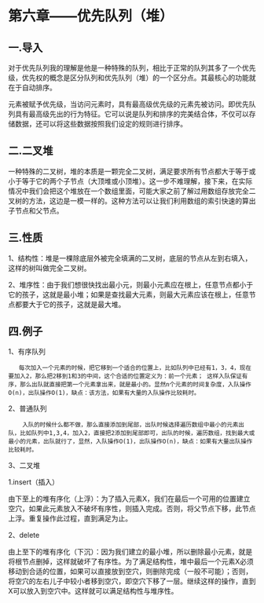 #                                第六章——优先队列（堆）

## 一.导入

  对于优先队列我的理解是他是一种特殊的队列，相比于正常的队列其多了一个优先级，优先权的概念是区分队列和优先队列（堆）的一个区分点。其最核心的功能就在于自动排序。

  元素被赋予优先级，当访问元素时，具有最高级优先级的元素先被访问。即优先队列具有最高级先出的行为特征。它可以说是队列和排序的完美结合体，不仅可以存储数据，还可以将这些数据按照我们设定的规则进行排序。



## 二.二叉堆

一种特殊的二叉树，堆的本质是一颗完全二叉树，满足要求所有节点都大于等于或小于等于它的两个子节点（大顶堆或小顶堆）。这一步不难理解，接下来，在实际情况中我们会把这个堆放在一个数组里面，可能大家之前了解过用数组存放完全二叉树的方法，这边是一模一样的。这种方法可以让我们利用数组的索引快速的算出子节点和父节点。

## 三.性质

1、结构性：堆是一棵除底层外被完全填满的二叉树，底层的节点从左到右填入，这样的树叫做完全二叉树。

2、堆序性：由于我们想很快找出最小元，则最小元素应在根上，任意节点都小于它的孩子，这就是最小堆；如果是查找最大元素，则最大元素应该在根上，任意节点都要大于它的孩子，这就是最大堆。

## 四.例子

1、有序队列

       每次加入一个元素的时候，把它移到一个适合的位置上，比如队列中已经有1，3，4，现在要加入2，那么把2移到1和3的中间，这个合适的位置定义为：前一个元素； 这样入队保证有序，那么出队就直接把第一个元素拿出来，就是最小的。显然n个元素的时间复杂度，入队操作O(n)，出队操作O(1)，缺点：该方法，如果有大量的入队操作比较耗时。

  2、普通队列

        入队的时候什么都不做，那么直接添加到尾部，出队时候选择遍历数组中最小的元素出队，比如队列中1,3,4，加入2，直接把2添加到尾部即可，出队的时候，遍历数组，找到最大或最小的元素，出队就行了，显然，入队操作O(1)，出队操作O(n)，缺点：如果有大量出队操作比较耗时。

  3、二叉堆

1.insert（插入）

  由下至上的堆有序化（上浮）：为了插入元素X，我们在最后一个可用的位置建立空穴，如果此元素放入不破坏有序性，则插入完成。否则，将父节点下移，此节点上浮。重复操作此过程，直到满足为止。

2、delete

由上至下的堆有序化（下沉）：因为我们建立的最小堆，所以删除最小元素，就是将根节点删掉，这样就破坏了有序性。为了满足结构性，堆中最后一个元素X必须移动到合适的位置，如果可以直接放到空穴，则删除完成（一般不可能）；否则，将空穴的左右儿子中较小者移到空穴，即空穴下移了一层。继续这样的操作，直到X可以放入到空穴中。这样就可以满足结构性与堆序性。


